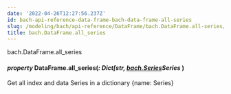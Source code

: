 ```yaml
---
date: '2022-04-26T12:27:56.237Z'
id: bach-api-reference-data-frame-bach-data-frame-all-series
slug: /modeling/bach/api-reference/DataFrame/bach.DataFrame.all-series/
title: bach.DataFrame.all_series
---
```


bach.DataFrame.all_series


#### _property_ DataFrame.all_series(_: Dict[str, [bach.Series](#bach.Series)Series_ )
Get all index and data Series in a dictionary {name: Series}

<!-- !! processed by numpydoc !! -->
